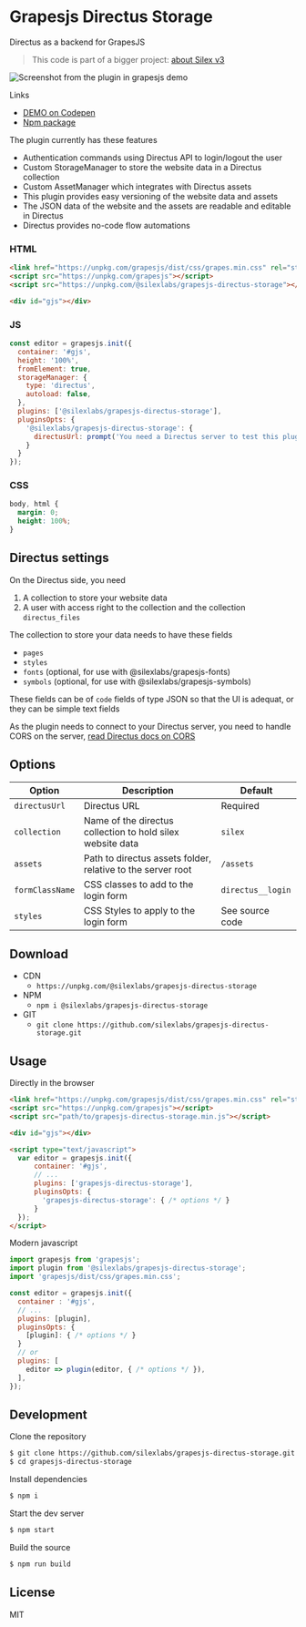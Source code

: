 # Grapesjs Directus Storage

Directus as a backend for GrapesJS

> This code is part of a bigger project: [about Silex v3](https://www.silexlabs.org/silex-v3-kickoff/)

![Screenshot from the plugin in grapesjs demo](https://user-images.githubusercontent.com/715377/228202094-cf8a9359-7459-46dd-87a7-2b1db5f37dff.png)


Links

* [DEMO on Codepen](https://codepen.io/lexoyo/full/RwYdGGO)
* [Npm package](https://www.npmjs.com/package/@silexlabs/grapesjs-directus-storage)

The plugin currently has these features

* Authentication commands using Directus API to login/logout the user
* Custom StorageManager to store the website data in a Directus collection
* Custom AssetManager which integrates with Directus assets
* This plugin provides easy versioning of the website data and assets
* The JSON data of the website and the assets are readable and editable in Directus
* Directus provides no-code flow automations

### HTML
```html
<link href="https://unpkg.com/grapesjs/dist/css/grapes.min.css" rel="stylesheet">
<script src="https://unpkg.com/grapesjs"></script>
<script src="https://unpkg.com/@silexlabs/grapesjs-directus-storage"></script>

<div id="gjs"></div>
```

### JS
```js
const editor = grapesjs.init({
  container: '#gjs',
  height: '100%',
  fromElement: true,
  storageManager: {
    type: 'directus',
    autoload: false,
  },
  plugins: ['@silexlabs/grapesjs-directus-storage'],
  pluginsOpts: {
    '@silexlabs/grapesjs-directus-storage': {
      directusUrl: prompt('You need a Directus server to test this plugin. Directus server URL', 'http://localhost:8055')
    }
  }
});
```

### CSS
```css
body, html {
  margin: 0;
  height: 100%;
}
```

## Directus settings

On the Directus side, you need

1. A collection to store your website data
1. A user with access right to the collection and the collection `directus_files`

The collection to store your data needs to have these fields

* `pages`
* `styles`
* `fonts` (optional, for use with @silexlabs/grapesjs-fonts)
* `symbols` (optional, for use with @silexlabs/grapesjs-symbols)

These fields can be of `code` fields of type JSON so that the UI is adequat, or they can be simple text fields

As the plugin needs to connect to your Directus server, you need to handle CORS on the server, [read Directus docs on CORS](https://docs.directus.io/self-hosted/config-options.html#cors)

## Options

| Option | Description | Default |
|-|-|-|
| `directusUrl` | Directus URL | Required |
| `collection` | Name of the directus collection to hold silex website data | `silex` |
| `assets` | Path to directus assets folder, relative to the server root | `/assets` |
| `formClassName` | CSS classes to add to the login form | `directus__login` |
| `styles` | CSS Styles to apply to the login form | See source code |

## Download

* CDN
  * `https://unpkg.com/@silexlabs/grapesjs-directus-storage`
* NPM
  * `npm i @silexlabs/grapesjs-directus-storage`
* GIT
  * `git clone https://github.com/silexlabs/grapesjs-directus-storage.git`

## Usage

Directly in the browser
```html
<link href="https://unpkg.com/grapesjs/dist/css/grapes.min.css" rel="stylesheet"/>
<script src="https://unpkg.com/grapesjs"></script>
<script src="path/to/grapesjs-directus-storage.min.js"></script>

<div id="gjs"></div>

<script type="text/javascript">
  var editor = grapesjs.init({
      container: '#gjs',
      // ...
      plugins: ['grapesjs-directus-storage'],
      pluginsOpts: {
        'grapesjs-directus-storage': { /* options */ }
      }
  });
</script>
```

Modern javascript
```js
import grapesjs from 'grapesjs';
import plugin from '@silexlabs/grapesjs-directus-storage';
import 'grapesjs/dist/css/grapes.min.css';

const editor = grapesjs.init({
  container : '#gjs',
  // ...
  plugins: [plugin],
  pluginsOpts: {
    [plugin]: { /* options */ }
  }
  // or
  plugins: [
    editor => plugin(editor, { /* options */ }),
  ],
});
```



## Development

Clone the repository

```sh
$ git clone https://github.com/silexlabs/grapesjs-directus-storage.git
$ cd grapesjs-directus-storage
```

Install dependencies

```sh
$ npm i
```

Start the dev server

```sh
$ npm start
```

Build the source

```sh
$ npm run build
```

## License

MIT
